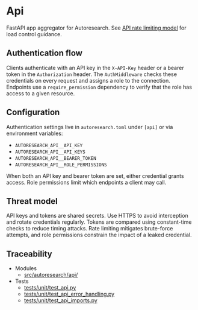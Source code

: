 # Api

FastAPI app aggregator for Autoresearch. See [API rate limiting
model](../algorithms/api_rate_limiting.md) for load control guidance.

## Authentication flow

Clients authenticate with an API key in the `X-API-Key` header or a bearer
token in the `Authorization` header. The `AuthMiddleware` checks these
credentials on every request and assigns a role to the connection. Endpoints
use a `require_permission` dependency to verify that the role has access to a
given resource.

## Configuration

Authentication settings live in `autoresearch.toml` under `[api]` or via
environment variables:

- `AUTORESEARCH_API__API_KEY`
- `AUTORESEARCH_API__API_KEYS`
- `AUTORESEARCH_API__BEARER_TOKEN`
- `AUTORESEARCH_API__ROLE_PERMISSIONS`

When both an API key and bearer token are set, either credential grants
access. Role permissions limit which endpoints a client may call.

## Threat model

API keys and tokens are shared secrets. Use HTTPS to avoid interception and
rotate credentials regularly. Tokens are compared using constant-time checks to
reduce timing attacks. Rate limiting mitigates brute-force attempts, and role
permissions constrain the impact of a leaked credential.

## Traceability

- Modules
  - [src/autoresearch/api/][m1]
- Tests
  - [tests/unit/test_api.py][t1]
  - [tests/unit/test_api_error_handling.py][t2]
  - [tests/unit/test_api_imports.py][t3]

[m1]: ../../src/autoresearch/api/
[t1]: ../../tests/unit/test_api.py
[t2]: ../../tests/unit/test_api_error_handling.py
[t3]: ../../tests/unit/test_api_imports.py
